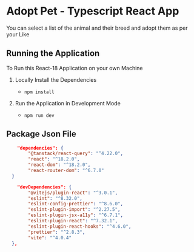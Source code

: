 # Adopt Pet - Typescript React App

You can select a list of the animal and their breed and adopt them as per your Like

## Running the Application

To Run this React-18 Application on your own Machine

1. Locally Install the Dependencies

    - `npm install`

2. Run the Application in Development Mode

    - `npm run dev`

## Package Json File

```json
    "dependencies": {
        "@tanstack/react-query": "^4.22.0",
        "react": "^18.2.0",
        "react-dom": "^18.2.0",
        "react-router-dom": "^6.7.0"
  }

    "devDependencies": {
        "@vitejs/plugin-react": "^3.0.1",
        "eslint": "^8.32.0",
        "eslint-config-prettier": "^8.6.0",
        "eslint-plugin-import": "^2.27.5",
        "eslint-plugin-jsx-a11y": "^6.7.1",
        "eslint-plugin-react": "^7.32.1",
        "eslint-plugin-react-hooks": "^4.6.0",
        "prettier": "^2.8.3",
        "vite": "^4.0.4"
  },
```
